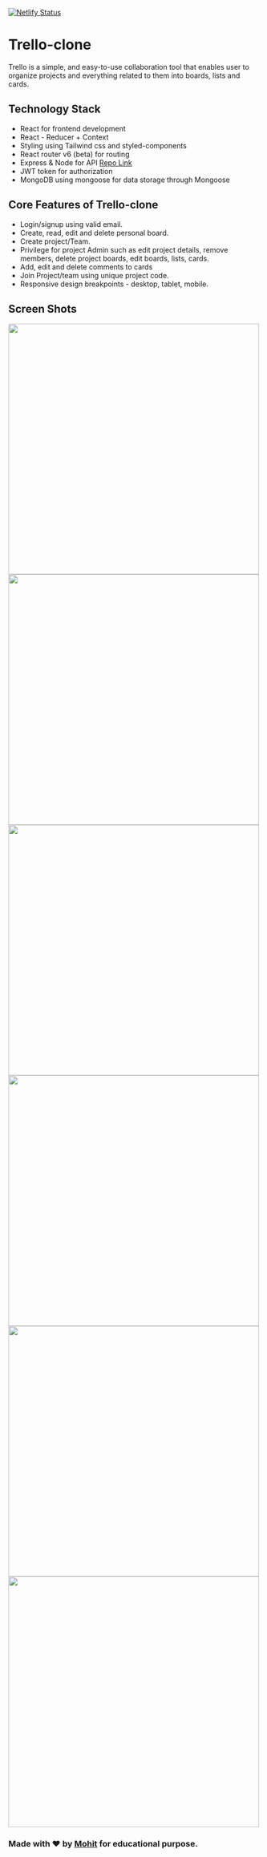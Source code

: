 [![Netlify Status](https://api.netlify.com/api/v1/badges/c84fcec1-8c0a-4e9a-bd7e-1c626ff4d135/deploy-status)](https://app.netlify.com/sites/trello-clone-webapp/deploys)

# Trello-clone         

Trello is a simple, and easy-to-use collaboration tool that enables user to organize projects and everything related to them into boards, lists and cards.

## Technology Stack

- React for frontend development
- React - Reducer + Context
- Styling using Tailwind css and styled-components
- React router v6 (beta) for routing
- Express & Node for API [Repo Link](https://github.com/mohit-codes/Trello-clone--backend)
- JWT token for authorization 
- MongoDB using mongoose for data storage through Mongoose

## Core Features of Trello-clone
- Login/signup using valid email.
- Create, read, edit and delete personal board.
- Create project/Team.
- Privilege for project Admin such as edit project details, remove members, delete project boards, edit boards, lists, cards.
- Add, edit and delete comments to cards
- Join Project/team using unique project code. 
- Responsive design breakpoints - desktop, tablet, mobile.

## Screen Shots
<div>
 <img src="https://user-images.githubusercontent.com/40515852/129558226-ece8e00b-60ff-438e-a347-86662b3008b1.png" width=500 />
 <img src="https://user-images.githubusercontent.com/40515852/129558736-c1bb96ff-af77-4e7b-adb7-7fed17420c15.png" width=500 />
   <img src="https://user-images.githubusercontent.com/40515852/129558936-7ff192f9-7e6c-4a4d-ba13-45deef106878.png" width=500 /> 
 <img src="https://user-images.githubusercontent.com/40515852/129558954-b1d489eb-005c-434b-a8d9-168ebb2bdf62.png " width=500 />
 <img src="https://user-images.githubusercontent.com/40515852/129558970-ae9ad74a-e916-4744-98df-b5b0e43b5f62.png  " width=500 />
 <img src="https://user-images.githubusercontent.com/40515852/129558976-180b4f89-7965-4f6c-8da7-a6454d5ff659.png " width=500 />
 </div>
 
 ### Made with ❤️ by [Mohit](https://twitter.com/Mohit_codes) for educational purpose.
